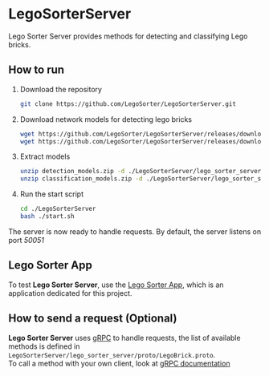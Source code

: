 # LegoSorterServer

Lego Sorter Server provides methods for detecting and classifying Lego bricks.

## How to run
1. Download the repository
   ```sh
   git clone https://github.com/LegoSorter/LegoSorterServer.git
   ```

2. Download network models for detecting lego bricks
   ```sh
   wget https://github.com/LegoSorter/LegoSorterServer/releases/download/1.2.0/detection_models.zip
   wget https://github.com/LegoSorter/LegoSorterServer/releases/download/1.2.0/classification_models.zip
   ```

3. Extract models
   ```sh
   unzip detection_models.zip -d ./LegoSorterServer/lego_sorter_server/analysis/detection/models
   unzip classification_models.zip -d ./LegoSorterServer/lego_sorter_server/analysis/classification/models
   ```

4. Run the start script
   ```sh
   cd ./LegoSorterServer
   bash ./start.sh
   ```

The server is now ready to handle requests. By default, the server listens on port *50051*

## Lego Sorter App
To test **Lego Sorter Server**, use the [Lego Sorter App](https://github.com/LegoSorter/LegoSorterApp), which is an application dedicated for this project.

## How to send a request (Optional)
**Lego Sorter Server** uses [gRPC](https://grpc.io/) to handle requests, the list of available methods is defined in `LegoSorterServer/lego_sorter_server/proto/LegoBrick.proto`.\
To call a method with your own client, look at [gRPC documentation](https://grpc.io/docs/languages/python/basics/#calling-service-methods)
